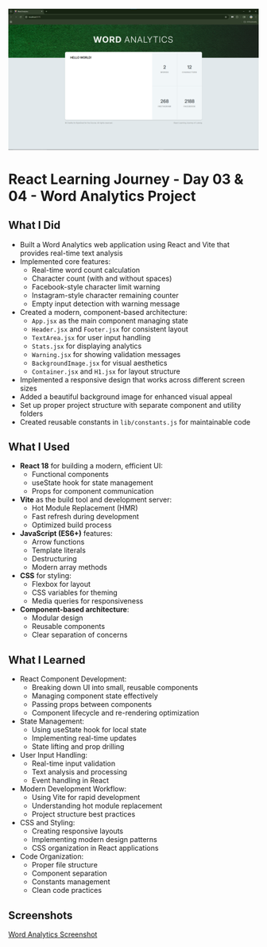 ![image alt](https://github.com/LudwigWei/React-Learning-Journey/blob/main/Week_01_Fundamentals/Day_03_&_04_Word_Analytics/Word%20Analytics.png?raw=true)

# React Learning Journey - Day 03 & 04 - Word Analytics Project

## What I Did

- Built a Word Analytics web application using React and Vite that provides real-time text analysis
- Implemented core features:
  - Real-time word count calculation
  - Character count (with and without spaces)
  - Facebook-style character limit warning
  - Instagram-style character remaining counter
  - Empty input detection with warning message
- Created a modern, component-based architecture:
  - `App.jsx` as the main component managing state
  - `Header.jsx` and `Footer.jsx` for consistent layout
  - `TextArea.jsx` for user input handling
  - `Stats.jsx` for displaying analytics
  - `Warning.jsx` for showing validation messages
  - `BackgroundImage.jsx` for visual aesthetics
  - `Container.jsx` and `H1.jsx` for layout structure
- Implemented a responsive design that works across different screen sizes
- Added a beautiful background image for enhanced visual appeal
- Set up proper project structure with separate component and utility folders
- Created reusable constants in `lib/constants.js` for maintainable code

## What I Used

- **React 18** for building a modern, efficient UI:
  - Functional components
  - useState hook for state management
  - Props for component communication
- **Vite** as the build tool and development server:
  - Hot Module Replacement (HMR)
  - Fast refresh during development
  - Optimized build process
- **JavaScript (ES6+)** features:
  - Arrow functions
  - Template literals
  - Destructuring
  - Modern array methods
- **CSS** for styling:
  - Flexbox for layout
  - CSS variables for theming
  - Media queries for responsiveness
- **Component-based architecture**:
  - Modular design
  - Reusable components
  - Clear separation of concerns

## What I Learned

- React Component Development:
  - Breaking down UI into small, reusable components
  - Managing component state effectively
  - Passing props between components
  - Component lifecycle and re-rendering optimization
- State Management:
  - Using useState hook for local state
  - Implementing real-time updates
  - State lifting and prop drilling
- User Input Handling:
  - Real-time input validation
  - Text analysis and processing
  - Event handling in React
- Modern Development Workflow:
  - Using Vite for rapid development
  - Understanding hot module replacement
  - Project structure best practices
- CSS and Styling:
  - Creating responsive layouts
  - Implementing modern design patterns
  - CSS organization in React applications
- Code Organization:
  - Proper file structure
  - Component separation
  - Constants management
  - Clean code practices

## Screenshots

[Word Analytics Screenshot](./Word%20Analytics.png)
